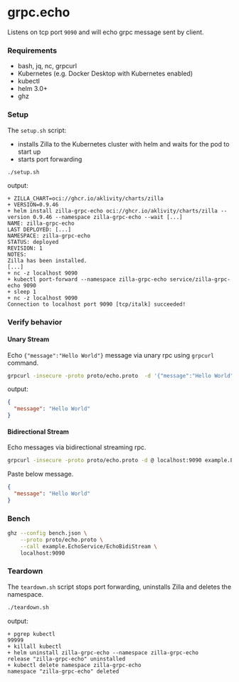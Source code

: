 # grpc.echo

Listens on tcp port `9090` and will echo grpc message sent by client.

### Requirements

- bash, jq, nc, grpcurl
- Kubernetes (e.g. Docker Desktop with Kubernetes enabled)
- kubectl
- helm 3.0+
- ghz

### Setup

The `setup.sh` script:

- installs Zilla to the Kubernetes cluster with helm and waits for the pod to start up
- starts port forwarding

```bash
./setup.sh
```

output:

```text
+ ZILLA_CHART=oci://ghcr.io/aklivity/charts/zilla
+ VERSION=0.9.46
+ helm install zilla-grpc-echo oci://ghcr.io/aklivity/charts/zilla --version 0.9.46 --namespace zilla-grpc-echo --wait [...]
NAME: zilla-grpc-echo
LAST DEPLOYED: [...]
NAMESPACE: zilla-grpc-echo
STATUS: deployed
REVISION: 1
NOTES:
Zilla has been installed.
[...]
+ nc -z localhost 9090
+ kubectl port-forward --namespace zilla-grpc-echo service/zilla-grpc-echo 9090
+ sleep 1
+ nc -z localhost 9090
Connection to localhost port 9090 [tcp/italk] succeeded!
```

### Verify behavior

#### Unary Stream

Echo `{"message":"Hello World"}` message via unary rpc using `grpcurl` command.

```bash
grpcurl -insecure -proto proto/echo.proto  -d '{"message":"Hello World"}' localhost:9090 example.EchoService.EchoUnary
```

output:

```json
{
  "message": "Hello World"
}
```

#### Bidirectional Stream

Echo messages via bidirectional streaming rpc.

```bash
grpcurl -insecure -proto proto/echo.proto -d @ localhost:9090 example.EchoService.EchoBidiStream
```

Paste below message.

```json
{
  "message": "Hello World"
}
```

### Bench

```bash
ghz --config bench.json \
    --proto proto/echo.proto \
    --call example.EchoService/EchoBidiStream \
    localhost:9090
```

### Teardown

The `teardown.sh` script stops port forwarding, uninstalls Zilla and deletes the namespace.

```bash
./teardown.sh
```

output:

```text
+ pgrep kubectl
99999
+ killall kubectl
+ helm uninstall zilla-grpc-echo --namespace zilla-grpc-echo
release "zilla-grpc-echo" uninstalled
+ kubectl delete namespace zilla-grpc-echo
namespace "zilla-grpc-echo" deleted
```
